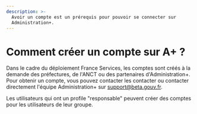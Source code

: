 ```yaml
---
description: >-
  Avoir un compte est un prérequis pour pouvoir se connecter sur
  Administration+.
---
```


# Comment créer un compte sur A+ ?

Dans le cadre du déploiement France Services, les comptes sont créés à la demande des préfectures, de l'ANCT ou des partenaires d'Administration+. Pour obtenir un compte, vous pouvez contacter les contacter ou contacter directement l'équipe Administration+ sur [support@beta.gouv.fr](mailto:support@beta.gouv.fr).

Les utilisateurs qui ont un profile "responsable" peuvent créer des comptes pour les utilisateurs de leur groupe. 



